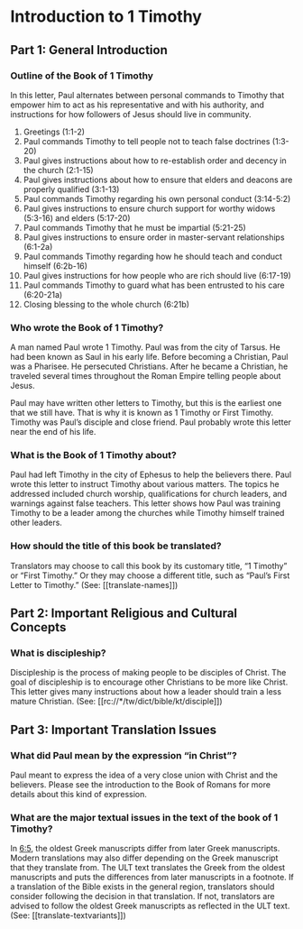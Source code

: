 # Introduction to 1 Timothy

## Part 1: General Introduction

### Outline of the Book of 1 Timothy

In this letter, Paul alternates between personal commands to Timothy that empower him to act as his representative and with his authority, and instructions for how followers of Jesus should live in community.

1. Greetings (1:1-2)
2. Paul commands Timothy to tell people not to teach false doctrines (1:3-20)
3. Paul gives instructions about how to re-establish order and decency in the church (2:1-15)
4. Paul gives instructions about how to ensure that elders and deacons are properly qualified (3:1-13)
5. Paul commands Timothy regarding his own personal conduct (3:14-5:2)
6. Paul gives instructions to ensure church support for worthy widows (5:3-16) and elders (5:17-20)
7. Paul commands Timothy that he must be impartial (5:21-25)
8. Paul gives instructions to ensure order in master-servant relationships (6:1-2a)
9. Paul commands Timothy regarding how he should teach and conduct himself (6:2b-16)
10. Paul gives instructions for how people who are rich should live (6:17-19)
11. Paul commands Timothy to guard what has been entrusted to his care (6:20-21a)
12. Closing blessing to the whole church (6:21b)

### Who wrote the Book of 1 Timothy?

A man named Paul wrote 1 Timothy. Paul was from the city of Tarsus. He had been known as Saul in his early life. Before becoming a Christian, Paul was a Pharisee. He persecuted Christians. After he became a Christian, he traveled several times throughout the Roman Empire telling people about Jesus.

Paul may have written other letters to Timothy, but this is the earliest one that we still have. That is why it is known as 1 Timothy or First Timothy. Timothy was Paul’s disciple and close friend. Paul probably wrote this letter near the end of his life.

### What is the Book of 1 Timothy about?

Paul had left Timothy in the city of Ephesus to help the believers there. Paul wrote this letter to instruct Timothy about various matters. The topics he addressed included church worship, qualifications for church leaders, and warnings against false teachers. This letter shows how Paul was training Timothy to be a leader among the churches while Timothy himself trained other leaders.

### How should the title of this book be translated?

Translators may choose to call this book by its customary title, “1 Timothy” or “First Timothy.” Or they may choose a different title, such as “Paul’s First Letter to Timothy.” (See: [[translate-names]])

## Part 2: Important Religious and Cultural Concepts

### What is discipleship?

Discipleship is the process of making people to be disciples of Christ. The goal of discipleship is to encourage other Christians to be more like Christ. This letter gives many instructions about how a leader should train a less mature Christian. (See: [[rc://*/tw/dict/bible/kt/disciple]])

## Part 3: Important Translation Issues

### What did Paul mean by the expression “in Christ”?

Paul meant to express the idea of a very close union with Christ and the believers. Please see the introduction to the Book of Romans for more details about this kind of expression.

### What are the major textual issues in the text of the book of 1 Timothy?

In [6:5](../06/05.md), the oldest Greek manuscripts differ from later Greek manuscripts. Modern translations may also differ depending on the Greek manuscript that they translate from. The ULT text translates the Greek from the oldest manuscripts and puts the differences from later manuscripts in a footnote. If a translation of the Bible exists in the general region, translators should consider following the decision in that translation. If not, translators are advised to follow the oldest Greek manuscripts as reflected in the ULT text. (See: [[translate-textvariants]])